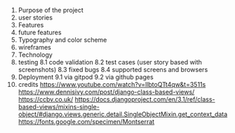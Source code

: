 1. Purpose of the project
2. user stories
3. Features
4. future features
5. Typography and color scheme
6. wireframes
7. Technology
8. testing
   8.1 code validation
   8.2 test cases (user story based with screenshots)
   8.3 fixed bugs
   8.4 supported screens and browsers
9. Deployment
   9.1 via gitpod
   9.2 via github pages
10. credits
https://www.youtube.com/watch?v=llbtoQTt4qw&t=3511s
https://www.dennisivy.com/post/django-class-based-views/
https://ccbv.co.uk/
https://docs.djangoproject.com/en/3.1/ref/class-based-views/mixins-single-object/#django.views.generic.detail.SingleObjectMixin.get_context_data
https://fonts.google.com/specimen/Montserrat
